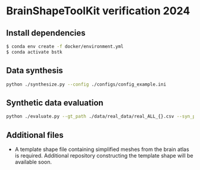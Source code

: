 BrainShapeToolKit verification 2024
===================================

## Install dependencies
```bash
$ conda env create -f docker/environment.yml
$ conda activate bstk
```

## Data synthesis
```bash
python ./synthesize.py --config ./configs/config_example.ini
```

## Synthetic data evaluation
```bash
python ./evaluate.py --gt_path ./data/real_data/real_ALL_{}.csv --syn_path ./data/synth_data/synth_ALL_{}.csv --output_path ./data/eval/
```

## Additional files
* A template shape file containing simplified meshes from the brain atlas is required. Additional repository constructing the template shape will be available soon.
